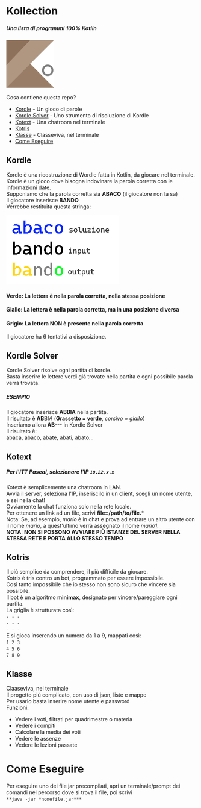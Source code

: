 # Kollection
##### Una lista di programmi 100% Kotlin
![](/logo.png)

Cosa contiene questa repo?
- [Kordle](#kordle) - Un gioco di parole
- [Kordle Solver](#kordle-solver) - Uno strumento di risoluzione di Kordle
- [Kotext](#kotext) - Una chatroom nel terminale
- [Kotris](#kotris)
- [Klasse](#klasse) - Classeviva, nel terminale
- [Come Eseguire](#come-eseguire)

## Kordle
Kordle è una ricostruzione di Wordle fatta in Kotlin, da giocare nel terminale.
Kordle è un gioco dove bisogna indovinare la parola corretta con le informazioni date.  
Supponiamo che la parola corretta sia **ABACO** (il giocatore non la sa)  
Il giocatore inserisce **BANDO**  
Verrebbe restituita questa stringa:  

![](/kordle-example.png)
#### Verde: La lettera è nella parola corretta, nella stessa posizione
#### Giallo: La lettera è nella parola corretta, ma in una posizione diversa
#### Grigio: La lettera NON è presente nella parola corretta  
Il giocatore ha 6 tentativi a disposizione.
  
## Kordle Solver
Kordle Solver risolve ogni partita di kordle.  
Basta inserire le lettere verdi già trovate nella partita e ogni possibile parola verrà trovata.  
##### ESEMPIO  
Il giocatore inserisce **ABBIA** nella partita.  
Il risultato è **AB**BI*A* (**Grassetto = verde**, *corsivo = giallo*)  
Inseriamo allora **AB---** in Kordle Solver  
Il risultato è:  
abaca, abaco, abate, abati, abato...  
  
## Kotext  
##### Per l'ITT Pascal, selezionare l'IP ``10.22.x.x``
Kotext è semplicemente una chatroom in LAN.  
Avvia il server, seleziona l'IP, inseriscilo in un client, scegli un nome utente, e sei nella chat!  
Ovviamente la chat funziona solo nella rete locale.  
Per ottenere un link ad un file, scrivi **file::/path/to/file.***  
Nota: Se, ad esempio, *mario* è in chat e prova ad entrare un altro utente con il nome *mario*, a quest'ultimo verrà assegnato il nome *mario1*.  
**NOTA: NON SI POSSONO AVVIARE PIÙ ISTANZE DEL SERVER NELLA STESSA RETE E PORTA ALLO STESSO TEMPO**

## Kotris  
Il più semplice da comprendere, il più difficile da giocare.  
Kotris è tris contro un bot, programmato per essere impossibile.  
Così tanto impossibile che io stesso non sono sicuro che vincere sia possibile.  
Il bot è un algoritmo **minimax**, designato per vincere/pareggiare ogni partita.  
La griglia è strutturata così:  
``- - -``  
``- - -``  
``- - -``  
E si gioca inserendo un numero da 1 a 9, mappati così:  
``1 2 3``  
``4 5 6``  
``7 8 9``  

## Klasse
Claaseviva, nel terminale  
Il progetto più complicato, con uso di json, liste e mappe  
Per usarlo basta inserire nome utente e password  
Funzioni:  
- Vedere i voti, filtrati per quadrimestre o materia  
- Vedere i compiti  
- Calcolare la media dei voti  
- Vedere le assenze  
- Vedere le lezioni passate  

# Come Eseguire  
Per eseguire uno dei file jar precompilati, apri un terminale/prompt dei comandi nel percorso dove si trova il file, poi scrivi  
`**java -jar *nomefile.jar***`
